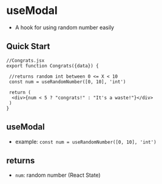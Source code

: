 # useModal

- A hook for using random number easily

## Quick Start

```
//Congrats.jsx
export function Congrats({data}) {

 //returns random int between 0 <= X < 10
 const num = useRandomNumber([0, 10], 'int')

 return (
  <div>{num < 5 ? "congrats!" : "It's a waste!"}</div>
 )
}
```

## useModal

- example: `const num = useRandomNumber([0, 10], 'int')`

## returns

- `num`: random number (React State)
